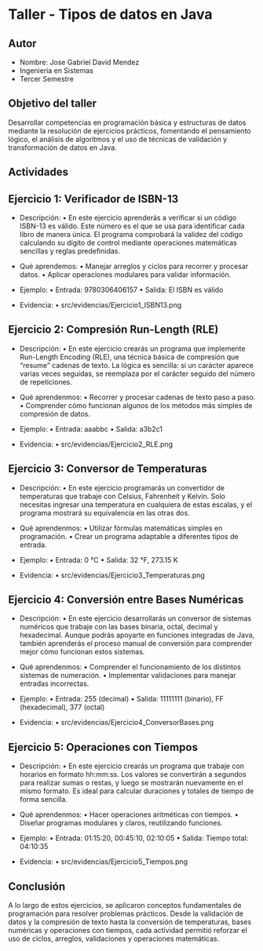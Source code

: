 # Taller - Tipos de datos en Java

## Autor
- Nombre: Jose Gabriel David Mendez 
- Ingeniería en Sistemas
- Tercer Semestre

## Objetivo del taller
Desarrollar competencias en programación básica y estructuras de datos mediante la resolución de ejercicios prácticos, fomentando el pensamiento lógico, el análisis de algoritmos y el uso de técnicas de validación y transformación de datos en Java.

## Actividades 

## Ejercicio 1: Verificador de ISBN-13

- Descripción:
• En este ejercicio aprenderás a verificar si un código ISBN-13 es válido. Este número es el que se usa para identificar cada libro de manera única. El programa comprobará la validez del código calculando su dígito de control mediante operaciones matemáticas sencillas y reglas predefinidas.

- Qué aprendemos:
• Manejar arreglos y ciclos para recorrer y procesar datos.
• Aplicar operaciones modulares para validar información.

- Ejemplo:
• Entrada: 9780306406157
• Salida: El ISBN es válido

- Evidencia:
• src/evidencias/Ejercicio1_ISBN13.png

## Ejercicio 2: Compresión Run-Length (RLE)

- Descripción:
• En este ejercicio crearás un programa que implemente Run-Length Encoding (RLE), una técnica básica de compresión que “resume” cadenas de texto. La lógica es sencilla: si un carácter aparece varias veces seguidas, se reemplaza por el carácter seguido del número de repeticiones.

- Qué aprendenmos:
• Recorrer y procesar cadenas de texto paso a paso.
• Comprender cómo funcionan algunos de los métodos más simples de compresión de datos.

- Ejemplo:
• Entrada: aaabbc
• Salida: a3b2c1

- Evidencia:
• src/evidencias/Ejercicio2_RLE.png

## Ejercicio 3: Conversor de Temperaturas

- Descripción:
• En este ejercicio programarás un convertidor de temperaturas que trabaje con Celsius, Fahrenheit y Kelvin. Solo necesitas ingresar una temperatura en cualquiera de estas escalas, y el programa mostrará su equivalencia en las otras dos.

- Qué aprendenmos:
• Utilizar fórmulas matemáticas simples en programación.
• Crear un programa adaptable a diferentes tipos de entrada.

- Ejemplo:
• Entrada: 0 °C
• Salida: 32 °F, 273.15 K

- Evidencia:
• src/evidencias/Ejercicio3_Temperaturas.png

## Ejercicio 4: Conversión entre Bases Numéricas

- Descripción:
• En este ejercicio desarrollarás un conversor de sistemas numéricos que trabaje con las bases binaria, octal, decimal y hexadecimal. Aunque podrás apoyarte en funciones integradas de Java, también aprenderás el proceso manual de conversión para comprender mejor cómo funcionan estos sistemas.

- Qué aprendenmos:
• Comprender el funcionamiento de los distintos sistemas de numeración.
• Implementar validaciones para manejar entradas incorrectas.

- Ejemplo:
• Entrada: 255 (decimal)
• Salida: 11111111 (binario), FF (hexadecimal), 377 (octal)

- Evidencia:
• src/evidencias/Ejercicio4_ConversorBases.png

## Ejercicio 5: Operaciones con Tiempos

- Descripción:
• En este ejercicio crearás un programa que trabaje con horarios en formato hh:mm:ss. Los valores se convertirán a segundos para realizar sumas o restas, y luego se mostrarán nuevamente en el mismo formato. Es ideal para calcular duraciones y totales de tiempo de forma sencilla.

- Qué aprendenmos:
• Hacer operaciones aritméticas con tiempos.
• Diseñar programas modulares y claros, reutilizando funciones.

- Ejemplo:
• Entrada: 01:15:20, 00:45:10, 02:10:05
• Salida: Tiempo total: 04:10:35

- Evidencia:
• src/evidencias/Ejercicio5_Tiempos.png

## Conclusión
A lo largo de estos ejercicios, se aplicaron conceptos fundamentales de programación para resolver problemas prácticos. Desde la validación de datos y la compresión de texto hasta la conversión de temperaturas, bases numéricas y operaciones con tiempos, cada actividad permitió reforzar el uso de ciclos, arreglos, validaciones y operaciones matemáticas.